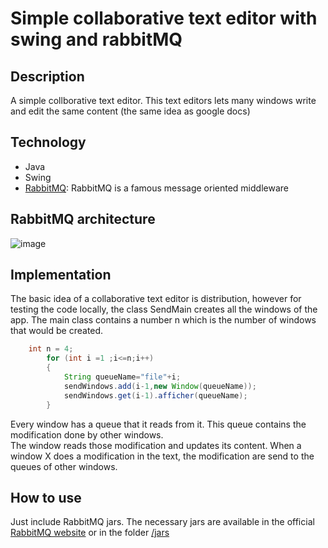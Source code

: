 
# Simple collaborative text editor with swing and rabbitMQ
## Description
A simple collborative text editor.  This text editors lets many windows write and edit the same content (the same idea as google docs)

## Technology
* Java 
* Swing
* [RabbitMQ](https://www.rabbitmq.com/): RabbitMQ is a famous message oriented middleware

## RabbitMQ architecture
![image](https://user-images.githubusercontent.com/53778545/155602408-2e989c35-f9c1-4295-b6d7-056085f27a41.png)    

## Implementation 
The basic idea of a collaborative text editor is distribution, however for testing the code locally, the class SendMain creates all the windows of the app.
The main class contains a number n which is the number of windows that would be created.
``` java
    int n = 4;
        for (int i =1 ;i<=n;i++)
        {
            String queueName="file"+i;
            sendWindows.add(i-1,new Window(queueName));
            sendWindows.get(i-1).afficher(queueName);
        }
```

Every window has a queue that it reads from it. This queue contains the modification done by other windows.    
The window reads those modification and updates its content.
When a window X does a modification in the text, the modification are send to the queues of other windows. 


## How to use 
Just include RabbitMQ jars. The necessary jars are available in the official [RabbitMQ website](https://www.rabbitmq.com/) or in the folder [/jars](https://github.com/Hazem-Atya/RabbitMQ/tree/main/jars)
